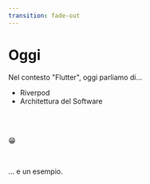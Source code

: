 ```yaml
---
transition: fade-out
---
```


# Oggi

Nel contesto "Flutter", oggi parliamo di...

<v-clicks>

- Riverpod
- Architettura del Software

</v-clicks>

<br/>
<br/>
<v-click>

😁

</v-click>
<br/>

<v-click>

... e un esempio.

</v-click>

<!--
 - Cos'è Riverpod, a cosa serve, come mai è stato creato, perché è consigliato...

 - Cos'è l'Architettura, che obiettivi ha, perché è importante...

 - E basta! No, scherzo, poi vediamo un esempio.
-->
